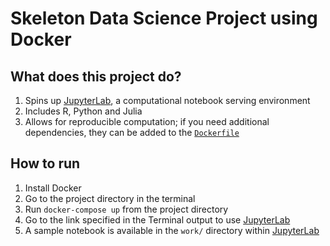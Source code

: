 # Skeleton Data Science Project using Docker

## What does this project do?

1. Spins up [JupyterLab](), a computational notebook serving environment
2. Includes R, Python and Julia
3. Allows for reproducible computation; if you need additional dependencies, they can be added to the [`Dockerfile`](Dockerfile)

## How to run

1.  Install Docker
2.  Go to the project directory in the terminal
3.  Run `docker-compose up` from the project directory
4.  Go to the link specified in the Terminal output to use [JupyterLab][]
5.  A sample notebook is available in the `work/` directory within [JupyterLab][]

[jupyterlab]: https://jupyterlab.readthedocs.io/en/stable/
